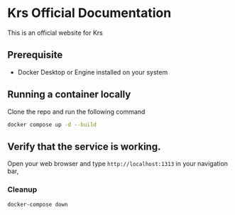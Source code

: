 # Krs Official Documentation

This is an official website for Krs

## Prerequisite

- Docker Desktop or Engine installed on your system

## Running a container locally

Clone the repo and run the following command

   ```bash
   docker compose up -d --build
   ```


## Verify that the service is working.

Open your web browser and type `http://localhost:1313` in your navigation bar,


### Cleanup


```bash
docker-compose down
```


